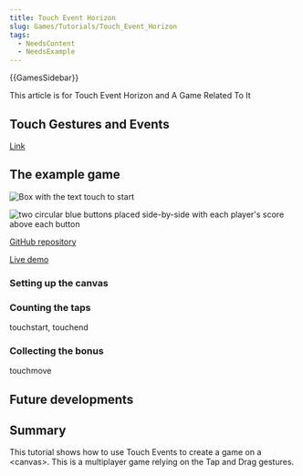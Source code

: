 ```yaml
---
title: Touch Event Horizon
slug: Games/Tutorials/Touch_Event_Horizon
tags:
  - NeedsContent
  - NeedsExample
---
```

{{GamesSidebar}}

This article is for Touch Event Horizon and A Game Related To It

## Touch Gestures and Events

[Link](/en-US/docs/Web/Apps/Fundamentals/User_input_methods/Touch_Gestures_and_Events)

## The example game

![Box with the text touch to start](touch-to-start.png)

![two circular blue buttons placed side-by-side with each player's score above each button](tapping.png)

[GitHub repository](https://github.com/EnclaveGames/Touch-Event-Horizon)

[Live demo](https://touch.enclavegames.com/)

### Setting up the canvas

### Counting the taps

touchstart, touchend

### Collecting the bonus

touchmove

## Future developments

## Summary

This tutorial shows how to use Touch Events to create a game on a \<canvas>. This is a multiplayer game relying on the Tap and Drag gestures.
